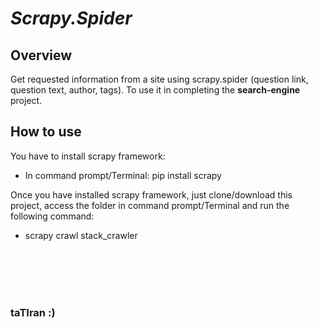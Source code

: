 # ***Scrapy.Spider***   



## Overview

Get requested information from a site using scrapy.spider (question link, question text, author, tags). To use it in completing the **search-engine** project.




## How to use

You have to install scrapy framework:
- In command prompt/Terminal: pip install scrapy

Once you have installed scrapy framework, just clone/download this project, access the folder in command prompt/Terminal and run the following command:
- scrapy crawl stack_crawler

</br>
</br>
</br>
</br>


### **taTIran** :)